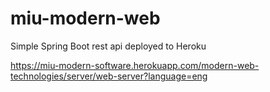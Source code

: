 # miu-modern-web
Simple Spring Boot rest api deployed to Heroku

https://miu-modern-software.herokuapp.com/modern-web-technologies/server/web-server?language=eng
